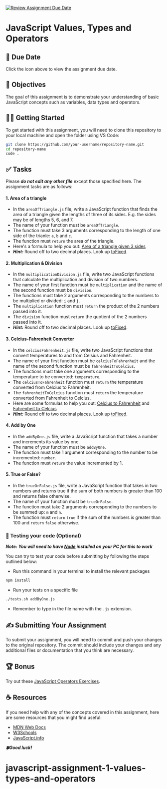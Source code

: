 [![Review Assignment Due Date](https://classroom.github.com/assets/deadline-readme-button-24ddc0f5d75046c5622901739e7c5dd533143b0c8e959d652212380cedb1ea36.svg)](https://classroom.github.com/a/areFmOJe)
# JavaScript Values, Types and Operators

## 📅 Due Date

Click the icon above to view the assignment due date.

## 🎯 Objectives

The goal of this assignment is to demonstrate your understanding of basic JavaScript concepts such as variables, data types and operators.

## 👩‍💻 Getting Started

To get started with this assignment, you will need to clone this repository to your local machine and open the folder using VS Code:

```bash
git clone https://github.com/your-username/repository-name.git
cd repository-name
code .
```

## ✅ Tasks

Please **_do not edit any other file_** except those specified here.
The assignment tasks are as follows:

#### **1. Area of a triangle**

-   In the `areaOfTriangle.js` file, write a JavaScript function that finds the area of a triangle given the lengths of three of its sides. E.g. the sides may be of lengths 5, 6, and 7.
-   The name of your function must be `areaOfTriangle`.
-   The function must take 3 arguments corresponding to the length of one side of the trianle: `a`, `b` and `c`.
-   The function must `return` the area of the triangle.
-   Here's a formula to help you out: [Area of a triangle given 3 sides](https://www.cuemath.com/measurement/area-of-triangle-with-3-sides/)
-   **_Hint:_** Round off to two decimal places. Look up [toFixed](https://developer.mozilla.org/en-US/docs/Web/JavaScript/Reference/Global_Objects/Number/toFixed).

#### **2. Multiplication & Division**

-   In the `multiplicationDivision.js` file, write two JavaScript functions that calculate the multiplication and division of two numbers.
-   The name of your first function must be `multiplication` and the name of the second function must be `division`.
-   The functions must take 2 arguments corresponding to the numbers to be multiplied or divided: `i` and `j`.
-   The `multiplication` function must `return` the product of the 2 numbers passed into it.
-   The `division` function must `return` the quotient of the 2 numbers passed into it.
-   **_Hint:_** Round off to two decimal places. Look up [toFixed](https://developer.mozilla.org/en-US/docs/Web/JavaScript/Reference/Global_Objects/Number/toFixed).

#### **3. Celcius-Fahrenheit Converter**

-   In the `celciusFahrenheit.js` file, write two JavaScript functions that convert temperatures to and from Celsius and Fahrenheit.
-   The name of your first function must be `celciusToFahrenheit` and the name of the second function must be `fahrenheitToCelcius`.
-   The functions must take one arguments corresponding to the temperature to be converted: `temperature`.
-   The `celciusToFahrenheit` function must `return` the temperature converted from Celcius to Fahrenheit.
-   The `fahrenheitToCelcius` function must `return` the temperature converted from Fahrenheit to Celcius.
-   Here are some formulas to help you out: [Celcius to Fahrenheit](https://www.rapidtables.com/convert/temperature/celsius-to-fahrenheit.html) and [Fahrenheit to Celcius](https://www.rapidtables.com/convert/temperature/fahrenheit-to-celsius.html)
-   **_Hint:_** Round off to two decimal places. Look up [toFixed](https://developer.mozilla.org/en-US/docs/Web/JavaScript/Reference/Global_Objects/Number/toFixed).

#### **4. Add by One**

-   In the `addByOne.js` file, write a JavaScript function that takes a number and increments its value by one.
-   The name of your function must be `addByOne`.
-   The function must take 1 argument corresponding to the number to be incremented: `number`.
-   The function must `return` the value incremented by 1.

#### **5. True or False?**

-   In the `trueOrFalse.js` file, write a JavaScript function that takes in two numbers and returns true if the sum of both numbers is greater than 100 and returns false otherwise.
-   The name of your function must be `trueOrFalse`.
-   The function must take 2 arguments corresponding to the numbers to be summed up: `m` and `n`.
-   The function must `return` `true` if the sum of the numbers is greater than 100 and `return` `false` otherwise.

### 🧪 Testing your code (Optional)

**_Note: You will need to have [Node](https://nodejs.org/en/download) installed on your PC for this to work_**

You can try to test your code before submitting by following the steps outlined below:

-   Run this command in your terminal to install the relevant packages

```bash
npm install
```

-   Run your tests on a specific file

```bash
./tests.sh addByOne.js
```

-   Remember to type in the file name with the `.js` extension.

## ✍ Submitting Your Assignment

To submit your assignment, you will need to commit and push your changes to the original repository. The commit should include your changes and any additional files or documentation that you think are necessary.

## 🏆 Bonus

Try out these [JavaScript Operators Exercises](https://en.wikibooks.org/wiki/JavaScript/Operators/Exercises).

## ☕ Resources

If you need help with any of the concepts covered in this assignment, here are some resources that you might find useful:

-   [MDN Web Docs](https://developer.mozilla.org/en-US/docs/Web/JavaScript)
-   [W3Schools](https://www.w3schools.com/js/)
-   [JavaScript.info](https://javascript.info/)

**_🍀Good luck!_**
# javascript-assignment-1-values-types-and-operators
